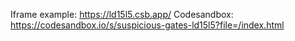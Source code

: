 Iframe example: https://ld15l5.csb.app/
Codesandbox: https://codesandbox.io/s/suspicious-gates-ld15l5?file=/index.html
